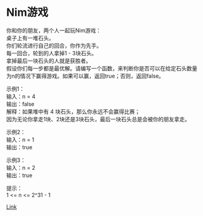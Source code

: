 <h1>Nim游戏</h1>

你和你的朋友，两个人一起玩Nim游戏：</br>
桌子上有一堆石头。</br>
你们轮流进行自己的回合，你作为先手。</br>
每一回合，轮到的人拿掉1 - 3块石头。</br>
拿掉最后一块石头的人就是获胜者。</br>
假设你们每一步都是最优解。请编写一个函数，来判断你是否可以在给定石头数量为n的情况下赢得游戏。如果可以赢，返回true；否则，返回false。</br>

示例1：</br>
输入：n = 4</br>
输出：false</br>
解释：如果堆中有 4 块石头，那么你永远不会赢得比赛；</br>
因为无论你拿走1块、2块还是3块石头，最后一块石头总是会被你的朋友拿走。</br>

示例2：</br>
输入：n = 1</br>
输出：true</br>

示例3：</br>
输入：n = 2</br>
输出：true</br>

提示：</br>
1 <= n <= 2^31 - 1</br>

[Link](https://leetcode-cn.com/problems/nim-game)